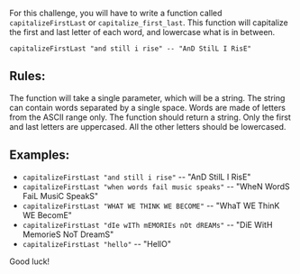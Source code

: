 For this challenge, you will have to write a function called `capitalizeFirstLast` or `capitalize_first_last`.
This function will capitalize the first and last letter of each word, and lowercase what is in between.

`capitalizeFirstLast "and still i rise" -- "AnD StilL I RisE"`

## Rules:

The function will take a single parameter, which will be a string.
The string can contain words separated by a single space.
Words are made of letters from the ASCII range only.
The function should return a string.
Only the first and last letters are uppercased.
All the other letters should be lowercased.

## Examples:

- `capitalizeFirstLast "and still i rise"` -- "AnD StilL I RisE"
- `capitalizeFirstLast "when words fail music speaks"` -- "WheN WordS FaiL MusiC SpeakS"
- `capitalizeFirstLast "WHAT WE THINK WE BECOME"` -- "WhaT WE ThinK WE BecomE"
- `capitalizeFirstLast "dIe wITh mEMORIEs nOt dREAMs"` -- "DiE WitH MemorieS NoT DreamS"
- `capitalizeFirstLast "hello"` -- "HellO"

Good luck!
